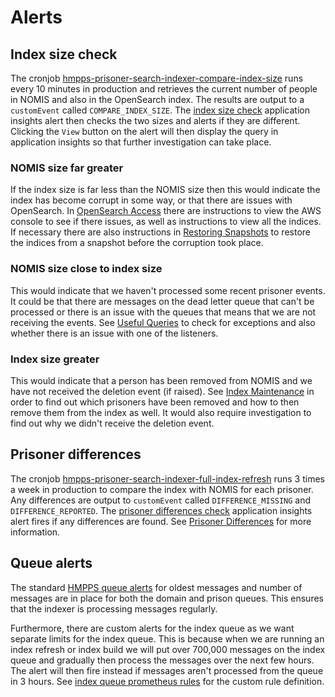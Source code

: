 # Alerts

## Index size check
The cronjob 
[hmpps-prisoner-search-indexer-compare-index-size](./helm_deploy/hmpps-prisoner-search-indexer/templates/compare-index-size-cronjob.yaml)
runs every 10 minutes in production and retrieves the current number of people in NOMIS and also in the OpenSearch
index.  The results are output to a `customEvent` called `COMPARE_INDEX_SIZE`.
The [index size check](https://github.com/ministryofjustice/nomis-api-terraform-application-insights/blob/main/modules/hmpps-prisoner-search-indexer/index-size-check.tf)
application insights alert then checks the two sizes and alerts if they are different.  Clicking the `View` button
on the alert will then display the query in application insights so that further investigation can take place.

### NOMIS size far greater
If the index size is far less than the NOMIS size then this would indicate the index has become corrupt in some way,
or that there are issues with OpenSearch.  In [OpenSearch Access](./OpenSearchAccess.md) there are instructions
to view the AWS console to see if there issues, as well as instructions to view all the indices.  If necessary
there are also instructions in [Restoring Snapshots](./RestoringSnapshots.md) to restore the indices from a 
snapshot before the corruption took place.

### NOMIS size close to index size
This would indicate that we haven't processed some recent prisoner events.  It could be that there are messages on the
dead letter queue that can't be processed or there is an issue with the queues that means that we are not receiving the
events. See [Useful Queries](./UsefulQueries.md) to check for exceptions and also whether there is an issue with one of 
the listeners.

### Index size greater
This would indicate that a person has been removed from NOMIS and we have not received the deletion event (if raised).
See [Index Maintenance](./IndexMaintenance.md) in order to find out which prisoners have been removed and how to then
remove them from the index as well.  It would also require investigation to find out why we didn't receive the deletion
event.

## Prisoner differences
The cronjob
[hmpps-prisoner-search-indexer-full-index-refresh](./helm_deploy/hmpps-prisoner-search-indexer/templates/full-index-refresh-cronjob.yaml)
runs 3 times a week in production to compare the index with NOMIS for each prisoner.
Any differences are output to `customEvent` called `DIFFERENCE_MISSING` and `DIFFERENCE_REPORTED`.
The [prisoner differences check](https://github.com/ministryofjustice/nomis-api-terraform-application-insights/blob/main/modules/hmpps-prisoner-search-indexer/prisoner-differences-check.tf)
application insights alert fires if any differences are found.  See [Prisoner Differences](./PrisonerDifferences.md)
for more information.

## Queue alerts
The standard 
[HMPPS queue alerts](https://github.com/ministryofjustice/hmpps-helm-charts/blob/main/charts/generic-prometheus-alerts/templates/aws-sqs-alerts.yaml)
for oldest messages and number of messages are in place for both the domain and prison
queues.  This ensures that the indexer is processing messages regularly.

Furthermore, there are custom alerts for the index queue as we want separate limits for the index queue.  This is because
when we are running an index refresh or index build we will put over 700,000 messages on the index queue and gradually
then process the messages over the next few hours.  The alert will then fire instead if messages aren't processed
from the queue in 3 hours. See
[index queue prometheus rules](./helm_deploy/hmpps-prisoner-search-indexer/templates/index-queues-prometheus-rules.yaml)
for the custom rule definition.

